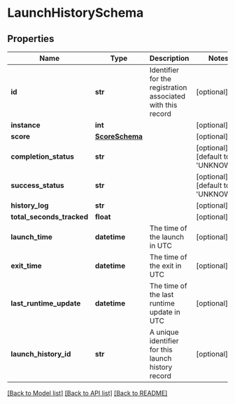 # LaunchHistorySchema

## Properties
Name | Type | Description | Notes
------------ | ------------- | ------------- | -------------
**id** | **str** | Identifier for the registration associated with this record | [optional] 
**instance** | **int** |  | [optional] 
**score** | [**ScoreSchema**](ScoreSchema.md) |  | [optional] 
**completion_status** | **str** |  | [optional] [default to 'UNKNOWN']
**success_status** | **str** |  | [optional] [default to 'UNKNOWN']
**history_log** | **str** |  | [optional] 
**total_seconds_tracked** | **float** |  | [optional] 
**launch_time** | **datetime** | The time of the launch in UTC | [optional] 
**exit_time** | **datetime** | The time of the exit in UTC | [optional] 
**last_runtime_update** | **datetime** | The time of the last runtime update in UTC | [optional] 
**launch_history_id** | **str** | A unique identifier for this launch history record | [optional] 

[[Back to Model list]](../README.md#documentation-for-models) [[Back to API list]](../README.md#documentation-for-api-endpoints) [[Back to README]](../README.md)


